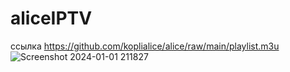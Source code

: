 # aliceIPTV

ссылка https://github.com/koplialice/alice/raw/main/playlist.m3u
![Screenshot 2024-01-01 211827](https://github.com/koplialice/aliceIPTV/assets/70581588/f888c460-ce23-4819-a3a5-265abb391db2)

